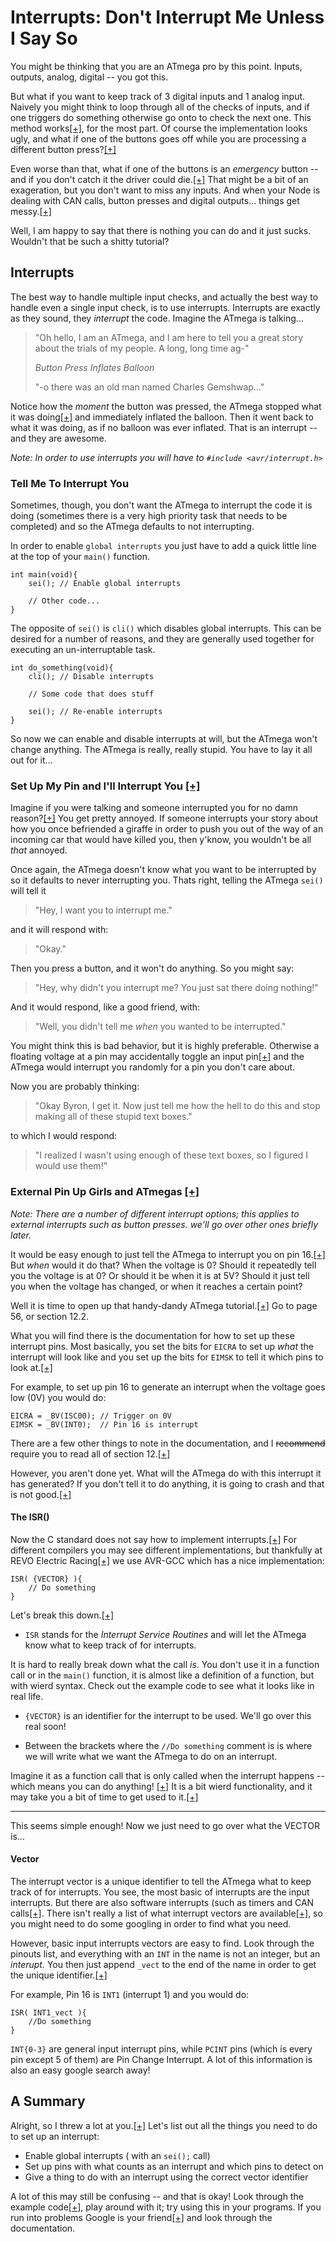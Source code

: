 # Interrupts: Don't Interrupt Me Unless I Say So

You might be thinking that you are an ATmega pro by this point. Inputs, outputs, analog, digital -- you got this.

But what if you want to keep track of 3 digital inputs and 1 analog input. Naively you might think to loop through all of the checks of inputs, and if one triggers do something otherwise go onto to check the next one. This method works[[+]](null "If you implement it properly, of course"), for the most part. Of course the implementation looks ugly, and what if one of the buttons goes off while you are processing a different button press?[[+]](null "Although the ATmega CPU goes at 1Mhz it still takes time to process things.")

Even worse than that, what if one of the buttons is an *emergency* button -- and if you don't catch it the driver could die.[[+]](null "No drivers died while writing this tutorial. Also, do not kill our driver -- that is Rule #1") That might be a bit of an exageration, but you don't want to miss any inputs. And when your Node is dealing with CAN calls, button presses and digital outputs... things get messy.[[+]](null "Especially if one of those operations requires a delay, like lighting an LED up for 1 second")

Well, I am happy to say that there is nothing you can do and it just sucks. Wouldn't that be such a shitty tutorial?

## Interrupts

The best way to handle multiple input checks, and actually the best way to handle even a single input check, is to use interrupts. Interrupts are exactly as they sound, they *interrupt* the code. Imagine the ATmega is talking...

> "Oh hello, I am an ATmega, and I am here to tell you a great story about the trials of my people. A long, long time ag-"
> 
> *Button Press* 
> *Inflates Balloon*
> 
> "-o there was an old man named Charles Gemshwap..."

Notice how the *moment* the button was pressed, the ATmega stopped what it was doing[[+]](null "Telling a great narative") and immediately inflated the balloon. Then it went back to what it was doing, as if no balloon was ever inflated. That is an interrupt -- and they are awesome.

*Note: In order to use interrupts you will have to `#include <avr/interrupt.h>`*

### Tell Me To Interrupt You

Sometimes, though, you don't want the ATmega to interrupt the code it is doing (sometimes there is a very high priority task that needs to be completed) and so the ATmega defaults to not interrupting.

In order to enable `global interrupts` you just have to add a quick little line at the top of your `main()` function.

```
int main(void){
    sei(); // Enable global interrupts

    // Other code...
}
```

The opposite of `sei()` is `cli()` which disables global interrupts. This can be desired for a number of reasons, and they are generally used together for executing an un-interruptable task.

```
int do_something(void){
    cli(); // Disable interrupts

    // Some code that does stuff

    sei(); // Re-enable interrupts
}
```

So now we can enable and disable interrupts at will, but the ATmega won't change anything. The ATmega is really, really stupid. You have to lay it all out for it...

### Set Up My Pin and I'll Interrupt You [[+]](null "This is my new pickup line")

Imagine if you were talking and someone interrupted you for no damn reason?[[+]](null "This happens a lot actually...") You get pretty annoyed. If someone interrupts your story about how you once befriended a giraffe in order to push you out of the way of an incoming car that would have killed you, then y'know, you wouldn't be all *that* annoyed. 

Once again, the ATmega doesn't know what you want to be interrupted by so it defaults to never interrupting you. Thats right, telling the ATmega `sei()` will tell it 

> "Hey, I want you to interrupt me." 

and it will respond with:

> "Okay."

Then you press a button, and it won't do anything. So you might say:

> "Hey, why didn't you interrupt me? You just sat there doing nothing!"

And it would respond, like a good friend, with:

> "Well, you didn't tell me *when* you wanted to be interrupted."

You might think this is bad behavior, but it is highly preferable. Otherwise a floating voltage at a pin may accidentally toggle an input pin[[+]](null "This is why we use pull-down/up resistors!") and the ATmega would interrupt you randomly for a pin you don't care about. 

Now you are probably thinking:

> "Okay Byron, I get it. Now just tell me how the hell to do this and stop making all of these stupid text boxes."

to which I would respond:

> "I realized I wasn't using enough of these text boxes, so I figured I would use them!"

### External Pin Up Girls and ATmegas [[+]](null "I had two paths in life -- I chose the nerdy path. I regret everything")

*Note: There are a number of different interrupt options; this applies to external interrupts such as button presses. we'll go over other ones briefly later.*

It would be easy enough to just tell the ATmega to interrupt you on pin 16.[[+]](null "This will be our example pin for interrupts!") But *when* would it do that? When the voltage is 0? Should it repeatedly tell you the voltage is at 0? Or should it be when it is at 5V? Should it just tell you when the voltage has changed, or when it reaches a certain point?

Well it is time to open up that handy-dandy ATmega tutorial.[[+]](null "You still have it around right?") Go to page 56, or section 12.2.

What you will find there is the documentation for how to set up these interrupt pins. Most basically, you set the bits for `EICRA` to set up *what* the interrupt will look like and you set up the bits for `EIMSK` to tell it which pins to look at.[[+]](null "Note that the setup for EICRA applies to *all* the pins in EIMSK; so you can't get behavior on two different interrupt pints.")

For example, to set up pin 16 to generate an interrupt when the voltage goes low (0V) you would do:

```
EICRA = _BV(ISC00); // Trigger on 0V
EIMSK = _BV(INT0);  // Pin 16 is interrupt
```

There are a few other things to note in the documentation, and I ~~recommend~~ require you to read all of section 12.[[+]](null "It is short -- don't be a baby") 

However, you aren't done yet. What will the ATmega do with this interrupt it has generated? If you don't tell it to do anything, it is going to crash and that is not good.[[+]](null "I am actually serious, if you don't set it to do things with an interrupt it will call an error call and restart the program. Can cause some weird bugs.")

#### The ISR()

Now the C standard does not say how to implement interrupts.[[+]](null "And rightly so, that is too much bureaucracy for my taste. Bad enough they tell us `int` stands for integer.") For different compilers you may see different implementations, but thankfully at REVO Electric Racing[[+]](null "We just changed our name -- its weird. Gotta update that Resume!") we use AVR-GCC which has a nice implementation:

```
ISR( {VECTOR} ){
    // Do something
}
```

Let's break this down.[[+]](null "Fine... I'll break it down. Y'know you don't really do anything. I think it is unfair that the writer of the tutorial has to do everything, I think tutorials should be a give and take between the reader and the writer.")

- `ISR` stands for the *Interrupt Service Routines* and will let the ATmega know what to keep track of for interrupts. 

It is hard to really break down what the call *is*. You don't use it in a function call or in the `main()` function, it is almost like a definition of a function, but with wierd syntax. Check out the example code to see what it looks like in real life.

- `{VECTOR}` is an identifier for the interrupt to be used. We'll go over this real soon!

- Between the brackets where the `//Do something` comment is is where we will write what we want the ATmega to do on an interrupt. 

Imagine it as a function call that is only called when the interrupt happens -- which means you can do anything! [[+]](null "If you put your mind to it!") It is a bit wierd functionality, and it may take you a bit of time to get used to it.[[+]](null "There are also some cases where you would want nothing to happen on an interrupt -- look through the documentation to get some ideas! Be creative!")

---

This seems simple enough! Now we just need to go over what the VECTOR is...

#### Vector

The interrupt vector is a unique identifier to tell the ATmega what to keep track of for interrupts. You see, the most basic of interrupts are the input interrupts. But there are also software interrupts (such as timers and CAN calls[[+]](null "Shhhhh!!! Just a sneak peak of what is to come!"). There isn't really a list of what interrupt vectors are available[[+]](null "I will be looking into compiling one of some sort"), so you might need to do some googling in order to find what you need. 

However, basic input interrupts vectors are easy to find. Look through the pinouts list, and everything with an `INT` in the name is not an integer, but an *interupt.* You then just append `_vect` to the end of the name in order to get the unique identifier.[[+]](null "Isn't that fancy?")

For example, Pin 16 is `INT1` (interrupt 1) and you would do:

```
ISR( INT1_vect ){
    //Do something
}
```

`INT{0-3}` are general input interrupt pins, while `PCINT` pins (which is every pin except 5 of them) are Pin Change Interrupt. A lot of this information is also an easy google search away!

## A Summary

Alright, so I threw a lot at you.[[+]](null "You deserve it.")  Let's list out all the things you need to do to set up an interrupt:

- Enable global interrupts ( with an `sei();` call)
- Set up pins with what counts as an interrupt and which pins to detect on
- Give a thing to do with an interrupt using the correct vector identifier

A lot of this may still be confusing -- and that is okay! Look through the example code[[+]](null "Check out the comments -- this is how your code WILL look."), play around with it; try using this in your programs. If you run into problems Google is your friend[[+]](null "I am not") and look through the documentation.
